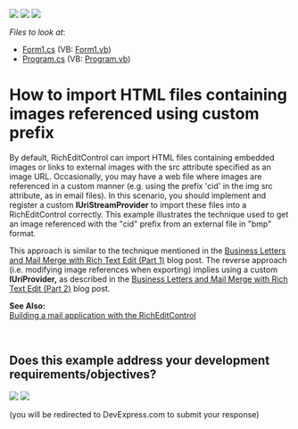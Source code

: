 <!-- default badges list -->
[![](https://img.shields.io/badge/Open_in_DevExpress_Support_Center-FF7200?style=flat-square&logo=DevExpress&logoColor=white)](https://supportcenter.devexpress.com/ticket/details/E3123)
[![](https://img.shields.io/badge/📖_How_to_use_DevExpress_Examples-e9f6fc?style=flat-square)](https://docs.devexpress.com/GeneralInformation/403183)
[![](https://img.shields.io/badge/💬_Leave_Feedback-feecdd?style=flat-square)](#does-this-example-address-your-development-requirementsobjectives)
<!-- default badges end -->
<!-- default file list -->
*Files to look at*:

* [Form1.cs](./CS/Form1.cs) (VB: [Form1.vb](./VB/Form1.vb))
* [Program.cs](./CS/Program.cs) (VB: [Program.vb](./VB/Program.vb))
<!-- default file list end -->
# How to import HTML files containing images referenced using custom prefix


<p>By default, RichEditControl can import HTML files containing embedded images or links to external images with the src attribute specified as an image URL. Occasionally, you may have a web file where images are referenced in a custom manner (e.g. using the prefix 'cid' in the img src attribute, as in email files). In this scenario, you should implement and register a custom <strong>IUriStreamProvider</strong> to import these files into a RichEditControl correctly. This example illustrates the technique used to get an image referenced with the "cid" prefix from an external file in "bmp" format.</p><p>This approach is similar to the technique mentioned in the <a href="http://community.devexpress.com/blogs/theonewith/archive/2011/01/20/business-letters-and-mail-merge-with-rich-text-edit-part-1.aspx"><u>Business Letters and Mail Merge with Rich Text Edit (Part 1)</u></a> blog post. The reverse approach (i.e. modifying image references when exporting) implies using a custom <strong>IUriProvider</strong><strong>,</strong> as described in the <a href="http://community.devexpress.com/blogs/theonewith/archive/2011/01/20/business-letters-and-mail-merge-with-rich-text-edit-part-2.aspx"><u>Business Letters and Mail Merge with Rich Text Edit (Part 2)</u></a> blog post.</p><p><strong>See Also:</strong><br />
<a href="https://www.devexpress.com/Support/Center/p/E2216">Building a mail application with the RichEditControl</a></p>

<br/>


<!-- feedback -->
## Does this example address your development requirements/objectives?

[<img src="https://www.devexpress.com/support/examples/i/yes-button.svg"/>](https://www.devexpress.com/support/examples/survey.xml?utm_source=github&utm_campaign=how-to-import-html-files-that-contain-images-referenced-with-custom-prefix&~~~was_helpful=yes) [<img src="https://www.devexpress.com/support/examples/i/no-button.svg"/>](https://www.devexpress.com/support/examples/survey.xml?utm_source=github&utm_campaign=how-to-import-html-files-that-contain-images-referenced-with-custom-prefix&~~~was_helpful=no)

(you will be redirected to DevExpress.com to submit your response)
<!-- feedback end -->
